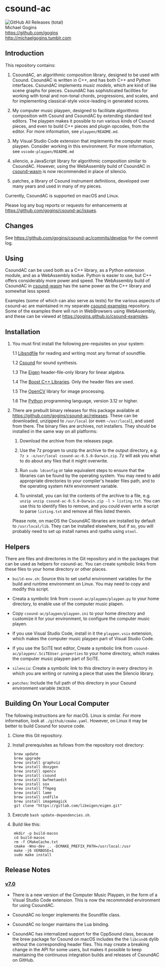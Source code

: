 # csound-ac
![GitHub All Releases (total)](https://img.shields.io/github/downloads/gogins/csound-ac/total.svg)<br>
Michael Gogins<br>
https://github.com/gogins<br>
http://michaelgogins.tumblr.com

## Introduction

This repository contains:

1.  CsoundAC, an algorithmic composition library, designed to be used with 
    Csound. CsoundAC is written in C++, and has both C++ and Python 
    interfaces. CsoundAC implements _music models_, which are kind of like 
    scene graphs for pieces. CsoundAC has sophisticated facilities for 
    working with tonal and non-tonal chords, progressions, and scales, and 
    for implementing classical-style voice-leading in generated scores.
    
2.  My computer music playpen, designed to facilitate algorithmic composition 
    with Csound and CsoundAC by extending standard text editors. The playpen 
    makes it possible to run various kinds of Csound pieces, and even to build 
    C++ pieces and plugin opcodes, from the editor. For more information, see 
    `playpen/README.md`.
    
3.  My Visual Studio Code extension that implements the computer music 
    playpen. Consider working in this environment. For more information, see 
    `vscode-playpen/README.md`
    
4.  silencio, a JavaScript library for algorithmic composition similar to 
    CsoundAC. However, using the WebAssembly build of CsoundAC in 
    [csound-wasm](https://github.com/gogins/csound-wasm) is now recommended in 
    place of silencio.
    
5.  patches, a library of Csound instrument definitions, developed over many 
    years and used in many of my pieces.

Currently, CsoundAC is supported on macOS and Linux.

Please log any bug reports or requests for enhancements at 
https://github.com/gogins/csound-ac/issues.

## Changes

See https://github.com/gogins/csound-ac/commits/develop for the commit
log.

## Using

CsoundAC can be used both as a C++ library, as a Python extension module, 
and as a WebAssembly kodue. Python is easier to use, but C++ offers 
considerably more power and speed. The WebAssembly build of CsoundAC in 
[csound-wasm](https://github.com/gogins/csound-wasm) has the same power 
as the C++ library and somewhat less speed.

Examples (some of which can also serve as tests) for the various aspects of 
csound-ac are maintained in my separate 
[csound-examples](https://github.com/gogins/csound-examples) 
repository. Some of the examples there will run in WebBrowsers using 
WebAssembly, and these can be viewed at 
https://gogins.github.io/csound-examples.

## Installation

1.  You must first install the following pre-requisites on your system:

    1.1  [Libsndfile](http://libsndfile.github.io/libsndfile/) for reading and 
         writing most any format of soundfile.

    1.2  [Csound](https://github.com/csound/csound) for sound synthesis.
    
    1.3  The [Eigen](https://eigen.tuxfamily.org/index.php?title=Main_Page) 
         header-file-only library for linear algebra.
         
    1.4  The [Boost C++ Libraries](https://www.boost.org/). Only the header 
         files are used.
    
    1.5  The [OpenCV](https://opencv.org/) library for image processing.
    
    1.6  The [Python](https://www.python.org/) programming language, version 
         3.12 or higher.
    
2.  There are prebuilt binary releases for this package available at 
    https://github.com/gogins/csound-ac/releases. These can be downloaded,
    unzipped to `/usr/local` (or even `~/usr/local`), and used from there. 
    The binary files are archives, not installers. They should be installed in 
    the same way on all platforms:

    1.  Download the archive from the releases page.

    2.  Use the 7z program to unzip the archive to the output directory, e.g.
        `7z x -o/usr/local csound-ac-0.5.0-Darwin.zip`. 7z will ask you what 
        to do about any files that it might overwrite.

    3.  Run `sudo ldconfig` or take equivalent steps to ensure that the 
        libraries can be found by the operating system. You may need to add 
        appropriate directories to your compiler's header files path, and 
        to the operating system `PATH` environment variable.

    4.  To uninstall, you can list the contents of the archive to a file, 
        e.g. `unzip unzip csound-ac-0.5.0-Darwin.zip -l > listing.txt`. You 
        can use this to identify files to remove, and you could even write 
        a script to parse `listing.txt` and remove all files listed therein.

    Please note, on macOS the CsoundAC libraries are installed by default to 
    `/usr/local/lib`. They can be installed elsewhere, but if so, you will 
    probably need to set up install names and rpaths using `otool`.

## Helpers

There are files and directories in the Git repository and in the packages that 
can be used as helpers for csound-ac. You can create symbolic links from 
these files to your home directory or other places.

- `build-env.sh`: Source this to set useful environment variables for the 
  build and runtime environment on Linux. You may need to copy and modify this 
  script.

- Creata a symbolic link from `csound-ac/playpen/playpen.py` to your home 
  directory, to enable use of the computer music plapen.

- Copy `csound-ac/playpen/playpen.ini` to your home directory and customize 
  it for your environment, to configure the computer music playen.

- If you use Visual Studio Code, install in it the `playpen.vsix` extension, 
  which makes the computer music playpen part of Visual Studio Code.
  
- If you use the SciTE text editor, Create a symbolic link from 
  `csound-ac/playpen/.SciTEUser.properties` to your home directory, which 
  makes the computer music playpen part of SciTE.

- `silencio`: Create a symbolic link to this directory in every directory in 
  which you are writing or running a piece that uses the Silencio library.
  
- `patches`: Include the full path of this directory in your Csound 
  environment variable `INCDIR`.

## Building On Your Local Computer

The following instructions are for macOS. Linux is similar. For 
more information, look at `./github/cmake.yaml`. However, on Linux it may be 
better to build Csound for source code.

1.  Clone this Git repository.

2.  Install prerequisites as follows from the repository root directory:
```
    brew update
    brew upgrade
    brew install graphviz
    brew install doxygen
    brew install opencv
    brew install csound
    brew install bwfmetaedit
    brew install sox
    brew install ffmpeg
    brew install lame
    brew install sndfile
    brew install imagemagick
    git clone "https://gitlab.com/libeigen/eigen.git"
```

3.  Execute `bash update-dependencies.sh`.
 
4.  Build like this:
```
    mkdir -p build-macos
    cd build-macos
    rm -f CMakeCache.txt
    cmake -Wno-dev .. -DCMAKE_PREFIX_PATH=/usr/local:/usr 
    make -j6 VERBOSE=1
    sudo make install
```

## Release Notes

### [v7.0](https://github.com/gogins/csound-ac/releases/tag/v7.0-darwin)

- There is a new version of the Computer Music Playpen, in the form of a 
  Visual Studio Code extension. This is now the recommnded environment for 
  using CsoundAC.
  
- CsoundAC no longer implements the Soundfile class.

- CsoundAC no longer maintains the Lua binding.

- CsoundAC has internalized support for the CppSound class, because the brew 
  package for Csound on macOS includes the the `libcsnd6` dylib without the 
  corresponding header files. This may create a breaking change in the API for 
  some users, but makes it possible to keep maintaining the continuous 
  integration builds and releases of CsoundAC on GitHub.



   